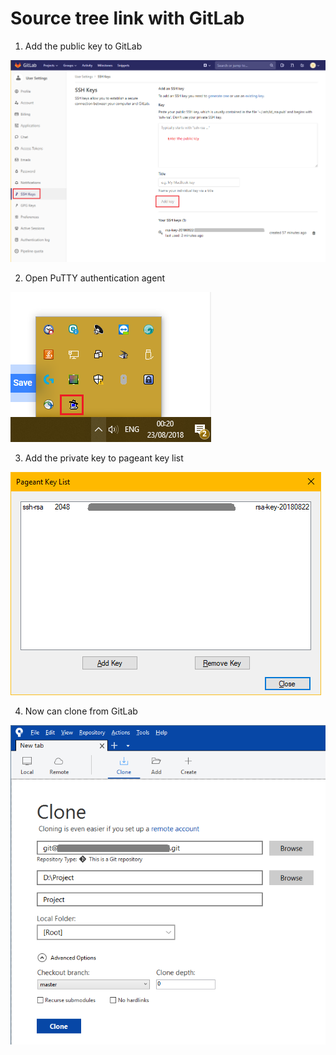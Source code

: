 # Source tree link with GitLab

1. Add the public key to GitLab

![](../.gitbook/assets/image%20%282%29.png)

2. Open PuTTY authentication agent

![](../.gitbook/assets/image%20%2873%29.png)

3. Add the private key to pageant key list

![](../.gitbook/assets/image%20%2815%29.png)

4. Now can clone from GitLab

![](../.gitbook/assets/image%20%2875%29.png)

